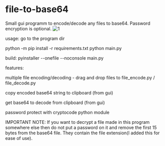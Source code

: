 # file-to-base64
Small gui programm to encode/decode any files to base64. Password encryption is optional.
![1](https://user-images.githubusercontent.com/110969821/183854202-1bfc92ff-18f2-4ff7-b4e3-22032499ac95.png)

usage:
go to the program dir

python -m pip install -r requirements.txt
python main.py

build:
pyinstaller --onefile --noconsole main.py


features: 

multiple file encoding/decoding - drag and drop files to file_encode.py / file_decode.py

copy encoded base64 string to clipboard (from gui)

get base64 to decode from clipboard (from gui)

password protect with cryptocode python module

IMPORTANT NOTE:
If you want to decrypt a file made in this program somewhere else then do not put a password on it and remove the first 15 bytes from the base64 file. They contain the file extension(I added this for ease of use).
